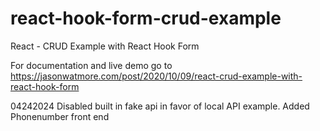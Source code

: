 # react-hook-form-crud-example

React - CRUD Example with React Hook Form

For documentation and live demo go to https://jasonwatmore.com/post/2020/10/09/react-crud-example-with-react-hook-form   

04242024 Disabled built in fake api in favor of local API example. Added Phonenumber front end

